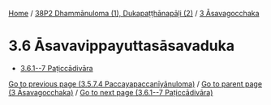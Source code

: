 
[Home](/) / [38P2 Dhammānuloma (1), Dukapaṭṭhānapāḷi (2)](../../38P2.md) / [3 Āsavagocchaka](../3.md)

# 3.6 Āsavavippayuttasāsavaduka

* [3.6.1--7 Paṭiccādivāra](3.6/3.6.1--7.md)

[Go to previous page (3.5.7.4 Paccayapaccanīyānuloma)](3.5/3.5.7/3.5.7.4.md) / [Go to parent page (3 Āsavagocchaka)](../3.md) / [Go to next page (3.6.1--7 Paṭiccādivāra)](3.6/3.6.1--7.md)


